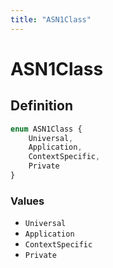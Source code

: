 ```yaml
---
title: "ASN1Class"
---
```


# ASN1Class

## Definition

```ts
enum ASN1Class {
	Universal,
	Application,
	ContextSpecific,
	Private
}
```

### Values

- `Universal`
- `Application`
- `ContextSpecific`
- `Private`
